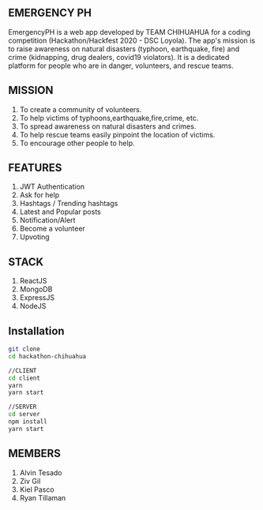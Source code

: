 ## EMERGENCY PH
EmergencyPH is a web app developed by TEAM CHIHUAHUA for a coding competition (Hackathon/Hackfest 2020 - DSC Loyola). The app's mission is to raise awareness on natural disasters (typhoon, earthquake, fire) and crime (kidnapping, drug dealers, covid19 violators). It is a dedicated platform for people who are in danger, volunteers, and rescue teams.


## MISSION
1. To create a community of volunteers.
2. To help victims of typhoons,earthquake,fire,crime, etc.
3. To spread awareness on natural disasters and crimes.
4. To help rescue teams easily pinpoint the location of victims.
5. To encourage other people to help.


## FEATURES
1. JWT Authentication
2. Ask for help 
3. Hashtags / Trending hashtags
4. Latest and Popular posts
5. Notification/Alert
6. Become a volunteer
7. Upvoting  

## STACK
1. ReactJS
2. MongoDB
3. ExpressJS
4. NodeJS

## Installation
```bash
git clone 
cd hackathon-chihuahua

//CLIENT
cd client 
yarn
yarn start

//SERVER
cd server
npm install
yarn start
```

## MEMBERS
1. Alvin Tesado
2. Ziv Gil
3. Kiel Pasco
4. Ryan Tillaman



